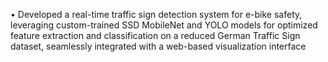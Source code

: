 •	Developed a real-time traffic sign detection system for e-bike safety, leveraging custom-trained SSD MobileNet and YOLO models for optimized feature extraction and classification on a reduced German Traffic Sign dataset, seamlessly integrated with a web-based visualization interface
